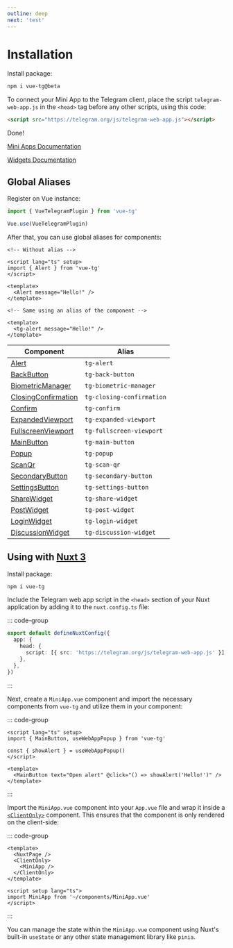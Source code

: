 ```yaml
---
outline: deep
next: 'test'
---
```


# Installation

Install package:

```bash
npm i vue-tg@beta
```

To connect your Mini App to the Telegram client, place the script `telegram-web-app.js` in the `<head>` tag before any other scripts, using this code:

```html
<script src="https://telegram.org/js/telegram-web-app.js"></script>
```

Done!

[Mini Apps Documentation](/mini-apps)

[Widgets Documentation](/widgets)

## Global Aliases

Register on Vue instance:

```ts
import { VueTelegramPlugin } from 'vue-tg'

Vue.use(VueTelegramPlugin)
```

After that, you can use global aliases for components:

```vue
<!-- Without alias -->

<script lang="ts" setup>
import { Alert } from 'vue-tg'
</script>

<template>
  <Alert message="Hello!" />
</template>

<!-- Same using an alias of the component -->

<template>
  <tg-alert message="Hello!" />
</template>
```

| Component                                             | Alias                     |
| ----------------------------------------------------- | ------------------------- |
| [Alert](/mini-apps#alert)                             | `tg-alert`                |
| [BackButton](/mini-apps#backbutton)                   | `tg-back-button`          |
| [BiometricManager](/mini-apps#biometricmanager)       | `tg-biometric-manager`    |
| [ClosingConfirmation](/mini-apps#closingconfirmation) | `tg-closing-confirmation` |
| [Confirm](/mini-apps#confirm)                         | `tg-confirm`              |
| [ExpandedViewport](/mini-apps#expandedviewport)       | `tg-expanded-viewport`    |
| [FullscreenViewport](/mini-apps#fullscreenviewport)   | `tg-fullscreen-viewport`  |
| [MainButton](/mini-apps#mainbutton)                   | `tg-main-button`          |
| [Popup](/mini-apps#Popup)                             | `tg-popup`                |
| [ScanQr](/mini-apps#scanqr)                           | `tg-scan-qr`              |
| [SecondaryButton](/mini-apps#secondarybutton)         | `tg-secondary-button`     |
| [SettingsButton](/mini-apps#settingsbutton)           | `tg-settings-button`      |
| [ShareWidget](/widgets#share-widget)                  | `tg-share-widget`         |
| [PostWidget](/widgets#post-widget)                    | `tg-post-widget`          |
| [LoginWidget](/widgets#login-widget)                  | `tg-login-widget`         |
| [DiscussionWidget](/widgets#discussion-widget)        | `tg-discussion-widget`    |

## Using with [Nuxt 3](https://nuxt.com/)

Install package:

```bash
npm i vue-tg
```

Include the Telegram web app script in the `<head>` section of your Nuxt application by adding it to the `nuxt.config.ts` file:

::: code-group
```ts [nuxt.config.ts]
export default defineNuxtConfig({
  app: {
    head: {
      script: [{ src: 'https://telegram.org/js/telegram-web-app.js' }],
    },
  },
})
```
:::

Next, create a `MiniApp.vue` component and import the necessary components from `vue-tg` and utilize them in your component:

::: code-group
```vue [MiniApp.vue]
<script lang="ts" setup>
import { MainButton, useWebAppPopup } from 'vue-tg'

const { showAlert } = useWebAppPopup()
</script>

<template>
  <MainButton text="Open alert" @click="() => showAlert('Hello!')" />
</template>
```
:::

Import the `MiniApp.vue` component into your `App.vue` file and wrap it inside a [`<ClientOnly>`](https://nuxt.com/docs/api/components/client-only) component. This ensures that the component is only rendered on the client-side:

::: code-group
```vue [App.vue]
<template>
  <NuxtPage />
  <ClientOnly>
    <MiniApp />
  </ClientOnly>
</template>

<script setup lang="ts">
import MiniApp from '~/components/MiniApp.vue'
</script>
```
:::

You can manage the state within the `MiniApp.vue` component using Nuxt's built-in `useState` or any other state management library like `pinia`.
